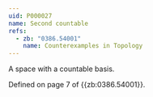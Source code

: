 ```yaml
---
uid: P000027
name: Second countable
refs:
  - zb: "0386.54001"
    name: Counterexamples in Topology
---
```


A space with a countable basis.

Defined on page 7 of {{zb:0386.54001}}.
